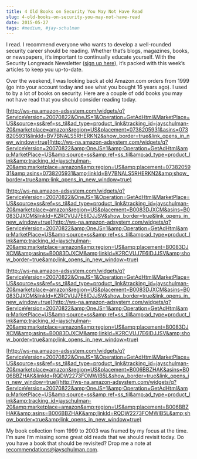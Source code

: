 ```yaml
---
title: 4 Old Books on Security You May Not Have Read
slug: 4-old-books-on-security-you-may-not-have-read
date: 2015-05-27
tags: #medium, #jay-schulman
---
```


I read. I recommend everyone who wants to develop a well-rounded security career should be reading. Whether that’s blogs, magazines, books, or newspapers, it’s important to continually educate yourself. With the Security Longreads Newsletter ([sign up here](https://www.jayschulman.com/security/)), it’s packed with this week’s articles to keep you up-to-date.

Over the weekend, I was looking back at old Amazon.com orders from 1999 (go into your account today and see what you bought 16 years ago). I used to by a lot of books on security. Here are a couple of odd books you may not have read that you should consider reading today.

[http://ws-na.amazon-adsystem.com/widgets/q?ServiceVersion=20070822&OneJS=1&Operation=GetAdHtml&MarketPlace=US&source=ss&ref=ss_til&ad_type=product_link&tracking_id=jayschulman-20&marketplace=amazon&region=US&placement=0738205931&asins=0738205931&linkId=BV7BNALS5RHERKN2&show_border=true&link_opens_in_new_window=true](http://ws-na.amazon-adsystem.com/widgets/q?ServiceVersion=20070822&amp;OneJS=1&amp;Operation=GetAdHtml&amp;MarketPlace=US&amp;source=ss&amp;ref=ss_til&amp;ad_type=product_link&amp;tracking_id=jayschulman-20&amp;marketplace=amazon&amp;region=US&amp;placement=0738205931&amp;asins=0738205931&amp;linkId=BV7BNALS5RHERKN2&amp;show_border=true&amp;link_opens_in_new_window=true)

[http://ws-na.amazon-adsystem.com/widgets/q?ServiceVersion=20070822&OneJS=1&Operation=GetAdHtml&MarketPlace=US&source=ss&ref=ss_til&ad_type=product_link&tracking_id=jayschulman-20&marketplace=amazon&region=US&placement=B0083DJXCM&asins=B0083DJXCM&linkId=K2RCVUJ7E6IDJJSV&show_border=true&link_opens_in_new_window=true](http://ws-na.amazon-adsystem.com/widgets/q?ServiceVersion=20070822&amp;OneJS=1&amp;Operation=GetAdHtml&amp;MarketPlace=US&amp;source=ss&amp;ref=ss_til&amp;ad_type=product_link&amp;tracking_id=jayschulman-20&amp;marketplace=amazon&amp;region=US&amp;placement=B0083DJXCM&amp;asins=B0083DJXCM&amp;linkId=K2RCVUJ7E6IDJJSV&amp;show_border=true&amp;link_opens_in_new_window=true)

[http://ws-na.amazon-adsystem.com/widgets/q?ServiceVersion=20070822&OneJS=1&Operation=GetAdHtml&MarketPlace=US&source=ss&ref=ss_til&ad_type=product_link&tracking_id=jayschulman-20&marketplace=amazon&region=US&placement=B0083DJXCM&asins=B0083DJXCM&linkId=K2RCVUJ7E6IDJJSV&show_border=true&link_opens_in_new_window=true](http://ws-na.amazon-adsystem.com/widgets/q?ServiceVersion=20070822&amp;OneJS=1&amp;Operation=GetAdHtml&amp;MarketPlace=US&amp;source=ss&amp;ref=ss_til&amp;ad_type=product_link&amp;tracking_id=jayschulman-20&amp;marketplace=amazon&amp;region=US&amp;placement=B0083DJXCM&amp;asins=B0083DJXCM&amp;linkId=K2RCVUJ7E6IDJJSV&amp;show_border=true&amp;link_opens_in_new_window=true)

[http://ws-na.amazon-adsystem.com/widgets/q?ServiceVersion=20070822&OneJS=1&Operation=GetAdHtml&MarketPlace=US&source=ss&ref=ss_til&ad_type=product_link&tracking_id=jayschulman-20&marketplace=amazon&region=US&placement=B006BBZHAK&asins=B006BBZHAK&linkId=RQDW2273FOMWIB5L&show_border=true&link_opens_in_new_window=true](http://ws-na.amazon-adsystem.com/widgets/q?ServiceVersion=20070822&amp;OneJS=1&amp;Operation=GetAdHtml&amp;MarketPlace=US&amp;source=ss&amp;ref=ss_til&amp;ad_type=product_link&amp;tracking_id=jayschulman-20&amp;marketplace=amazon&amp;region=US&amp;placement=B006BBZHAK&amp;asins=B006BBZHAK&amp;linkId=RQDW2273FOMWIB5L&amp;show_border=true&amp;link_opens_in_new_window=true)

My book collection from 1999 to 2003 was framed by my focus at the time. I’m sure I’m missing some great old reads that we should revisit today. Do you have a book that should be revisited? Drop me a note at recommendations@jayschulman.com.

